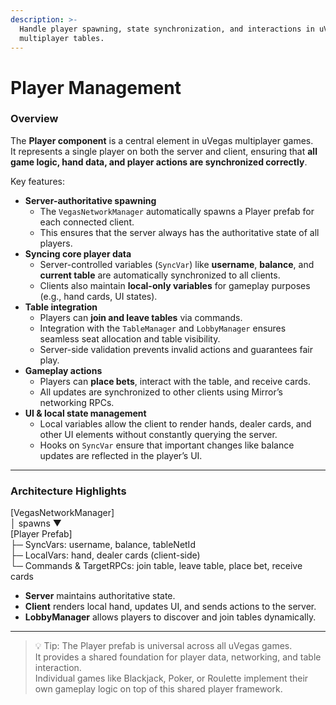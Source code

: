 ```yaml
---
description: >-
  Handle player spawning, state synchronization, and interactions in uVegas
  multiplayer tables.
---
```


# Player Management

### Overview

The **Player component** is a central element in uVegas multiplayer games.\
It represents a single player on both the server and client, ensuring that **all game logic, hand data, and player actions are synchronized correctly**.

Key features:

* **Server-authoritative spawning**
  * The `VegasNetworkManager` automatically spawns a Player prefab for each connected client.
  * This ensures that the server always has the authoritative state of all players.
* **Syncing core player data**
  * Server-controlled variables (`SyncVar`) like **username**, **balance**, and **current table** are automatically synchronized to all clients.
  * Clients also maintain **local-only variables** for gameplay purposes (e.g., hand cards, UI states).
* **Table integration**
  * Players can **join and leave tables** via commands.
  * Integration with the `TableManager` and `LobbyManager` ensures seamless seat allocation and table visibility.
  * Server-side validation prevents invalid actions and guarantees fair play.
* **Gameplay actions**
  * Players can **place bets**, interact with the table, and receive cards.
  * All updates are synchronized to other clients using Mirror’s networking RPCs.
* **UI & local state management**
  * Local variables allow the client to render hands, dealer cards, and other UI elements without constantly querying the server.
  * Hooks on `SyncVar` ensure that important changes like balance updates are reflected in the player’s UI.

***

### Architecture Highlights

\[VegasNetworkManager] \
│ spawns ▼ \
\[Player Prefab] \
├─ SyncVars: username, balance, tableNetId \
├─ LocalVars: hand, dealer cards (client-side) \
└─ Commands & TargetRPCs: join table, leave table, place bet, receive cards

* **Server** maintains authoritative state.
* **Client** renders local hand, updates UI, and sends actions to the server.
* **LobbyManager** allows players to discover and join tables dynamically.

***

> 💡 Tip: The Player prefab is universal across all uVegas games.\
> It provides a shared foundation for player data, networking, and table interaction.\
> Individual games like Blackjack, Poker, or Roulette implement their own gameplay logic on top of this shared player framework.
